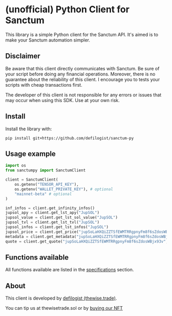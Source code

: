 # (unofficial) Python Client for Sanctum

This library is a simple Python client for the Sanctum API. It's aimed is 
to make your Sanctum automation simpler.


## Disclaimer

Be aware that this client directly communicates with Sanctum. Be sure of your
script before doing any financial operations. Moreover, there is no guarantee
about the reliability of this client. I encourage you to tests your scripts
with cheap transactions first. 

The developer of this client is not responsible for any errors or issues that
may occur when using this SDK. Use at your own risk.


## Install

Install the library with:

```
pip install git+https://github.com/defilogist/sanctum-py
```

## Usage example

``` python
import os
from sanctumpy import SanctumClient

client = SanctumClient(
    os.getenv("TENSOR_API_KEY"),
    os.getenv("WALLET_PRIVATE_KEY"), # optional
    "mainnet-beta" # optional
)

inf_infos = client.get_infinity_infos()
jupsol_apy = client.get_lst_apy("JupSOL")
jupsol_value = client.get_lst_sol_value("JupSOL")
jupsol_tvl = client.get_lst_tvl("JupSOL")
jupsol_infos = client.get_lst_infos("JupSOL")
jupsol_price = client.get_price("jupSoLaHXQiZZTSfEWMTRRgpnyFm8f6sZdosWBjx93v")
metadata = client.get_metadata("jupSoLaHXQiZZTSfEWMTRRgpnyFm8f6sZdosWBjx93v")
quote = client.get_quote("jupSoLaHXQiZZTSfEWMTRRgpnyFm8f6sZdosWBjx93v", "BonK1YhkXEGLZzwtcvRTip3gAL9nCeQD7ppZBLXhtTs", 1)
```


## Functions available

All functions available are listed in the 
[specifications]("https://sanctumpy.thewise.trade/specifications") section.

## About

This client is developed by [defilogist (thewise.trade)](https://thewise.trade).

You can tip us at thewisetrade.sol or by [buying our NFT](https://exchange.art/editions/9rukfGYfTxpmiRFrGvhSSCASsqhgsWGundBHNQB2vKPy)
